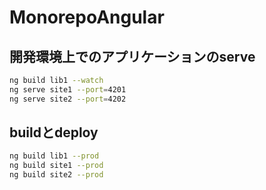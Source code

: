 # MonorepoAngular

## 開発環境上でのアプリケーションのserve

```bash
ng build lib1 --watch
ng serve site1 --port=4201
ng serve site2 --port=4202
```

## buildとdeploy

```bash
ng build lib1 --prod
ng build site1 --prod
ng build site2 --prod
```
